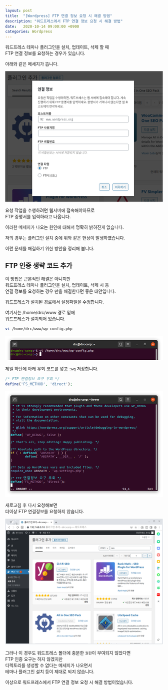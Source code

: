 ```yaml
---
layout: post
title:  "[Wordpress] FTP 연결 정보 요청 시 해결 방법"
description: "워드프레스에서 FTP 연결 정보 요청 시 해결 방법"
date:   2020-10-14 09:00:00 +0900
categories: Wordpress
---
```


워드프레스 테마나 플러그인을 설치, 업데이트, 삭제 할 때  
FTP 연결 정보를 요청하는 경우가 있습니다.

아래와 같은 메세지가 뜹니다.

![FTP 연결 정보 요청 시 해결 방법-1](/assets/images/2020-10-14/solution-when-requesting-ftp-connection-information-1.png)

요청 작업을 수행하려면 웹서버에 접속해야하므로  
FTP 증명서를 입력하라고 나옵니다.

이러한 메세지가 나오는 원인에 대해서 명확히 밝혀진게 없습니다.

저의 경우는 플러그인 설치 중에 위와 같은 현상이 발생하였습니다.

이런 문제를 해결하기 위한 방안을 정리해 봅니다.

## FTP 인증 생략 코드 추가

이 방법은 근본적인 해결은 아니지만  
워드프레스 테마나 플러그인을 설치, 업데이트, 삭제 시 등  
연결 정보를 요청하는 경우 만을 해결한다면 좋은 대안입니다.

워드프레스가 설치된 경로에서 설정파일을 수정합니다.

여기서는 /home/drc/www 경로 밑에  
워드프레스가 설치되어 있습니다.

```bash
vi /home/drc/www/wp-config.php
```

![FTP 연결 정보 요청 시 해결 방법-2](/assets/images/2020-10-14/solution-when-requesting-ftp-connection-information-2.png)

제일 하단에 아래 우회 코드를 넣고 `:wq` 저장합니다.

```php
/* FTP 연결정보 요구 우회 */
define('FS_METHOD', 'direct');
```

![FTP 연결 정보 요청 시 해결 방법-3](/assets/images/2020-10-14/solution-when-requesting-ftp-connection-information-3.png)

새로고침 후 다시 요청해보면  
더이상 FTP 연결정보를 요청하지 않습니다.

![FTP 연결 정보 요청 시 해결 방법-4](/assets/images/2020-10-14/solution-when-requesting-ftp-connection-information-4.png)

그러나 이 경우도 워드프레스 폴더에 충분한 `권한`이 부여되지 않았다면  
FTP 인증 요구는 하지 않겠지만  
디렉토리를 생성할 수 없다는 메세지가 나오면서  
테마나 플러그인 설치 등이 제대로 되지 않습니다.

이상으로 워드프레스에서 FTP 연결 정보 요청 시 해결 방법이었습니다.
